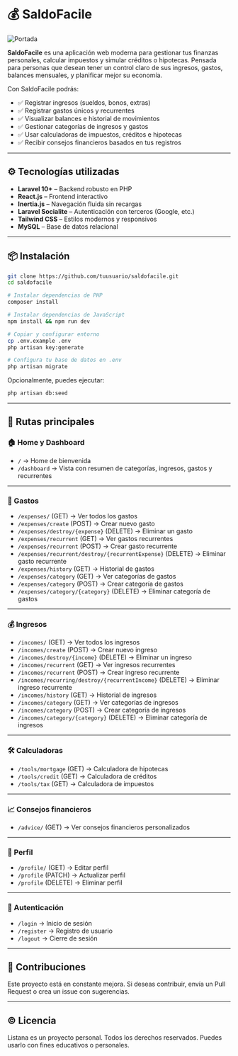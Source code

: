 # 💰 SaldoFacile

![Portada](https://listana.ndnestor.com/assets/images/share-cover.webp)

**SaldoFacile** es una aplicación web moderna para gestionar tus finanzas personales, calcular impuestos y simular créditos o hipotecas. Pensada para personas que desean tener un control claro de sus ingresos, gastos, balances mensuales, y planificar mejor su economía.

Con SaldoFacile podrás:

- ✅ Registrar ingresos (sueldos, bonos, extras)
- ✅ Registrar gastos únicos y recurrentes
- ✅ Visualizar balances e historial de movimientos
- ✅ Gestionar categorías de ingresos y gastos
- ✅ Usar calculadoras de impuestos, créditos e hipotecas
- ✅ Recibir consejos financieros basados en tus registros

---

## ⚙️ Tecnologías utilizadas

- **Laravel 10+** – Backend robusto en PHP
- **React.js** – Frontend interactivo
- **Inertia.js** – Navegación fluida sin recargas
- **Laravel Socialite** – Autenticación con terceros (Google, etc.)
- **Tailwind CSS** – Estilos modernos y responsivos
- **MySQL** – Base de datos relacional

---

## 📦 Instalación

```bash
git clone https://github.com/tuusuario/saldofacile.git
cd saldofacile

# Instalar dependencias de PHP
composer install

# Instalar dependencias de JavaScript
npm install && npm run dev

# Copiar y configurar entorno
cp .env.example .env
php artisan key:generate

# Configura tu base de datos en .env
php artisan migrate
```

Opcionalmente, puedes ejecutar:

```bash
php artisan db:seed
```

---

## 📜 Rutas principales

### 🏠 Home y Dashboard

- `/` → Home de bienvenida  
- `/dashboard` → Vista con resumen de categorías, ingresos, gastos y recurrentes

---

### 💸 Gastos

- `/expenses/` (GET) → Ver todos los gastos  
- `/expenses/create` (POST) → Crear nuevo gasto  
- `/expenses/destroy/{expense}` (DELETE) → Eliminar un gasto  
- `/expenses/recurrent` (GET) → Ver gastos recurrentes  
- `/expenses/recurrent` (POST) → Crear gasto recurrente  
- `/expenses/recurrent/destroy/{recurrentExpense}` (DELETE) → Eliminar gasto recurrente  
- `/expenses/history` (GET) → Historial de gastos  
- `/expenses/category` (GET) → Ver categorías de gastos  
- `/expenses/category` (POST) → Crear categoría de gastos  
- `/expenses/category/{category}` (DELETE) → Eliminar categoría de gastos

---

### 💰 Ingresos

- `/incomes/` (GET) → Ver todos los ingresos  
- `/incomes/create` (POST) → Crear nuevo ingreso  
- `/incomes/destroy/{income}` (DELETE) → Eliminar un ingreso  
- `/incomes/recurrent` (GET) → Ver ingresos recurrentes  
- `/incomes/recurrent` (POST) → Crear ingreso recurrente  
- `/incomes/recurring/destroy/{recurrentIncome}` (DELETE) → Eliminar ingreso recurrente  
- `/incomes/history` (GET) → Historial de ingresos  
- `/incomes/category` (GET) → Ver categorías de ingresos  
- `/incomes/category` (POST) → Crear categoría de ingresos  
- `/incomes/category/{category}` (DELETE) → Eliminar categoría de ingresos

---

### 🛠️ Calculadoras

- `/tools/mortgage` (GET) → Calculadora de hipotecas  
- `/tools/credit` (GET) → Calculadora de créditos  
- `/tools/tax` (GET) → Calculadora de impuestos

---

### 📈 Consejos financieros

- `/advice/` (GET) → Ver consejos financieros personalizados

---

### 👤 Perfil

- `/profile/` (GET) → Editar perfil  
- `/profile` (PATCH) → Actualizar perfil  
- `/profile` (DELETE) → Eliminar perfil

---

### 🔐 Autenticación

- `/login` → Inicio de sesión  
- `/register` → Registro de usuario  
- `/logout` → Cierre de sesión

---

## 🙏 Contribuciones

Este proyecto está en constante mejora. Si deseas contribuir, envía un Pull Request o crea un issue con sugerencias.

---

## © Licencia

Listana es un proyecto personal. Todos los derechos reservados. Puedes usarlo con fines educativos o personales.
